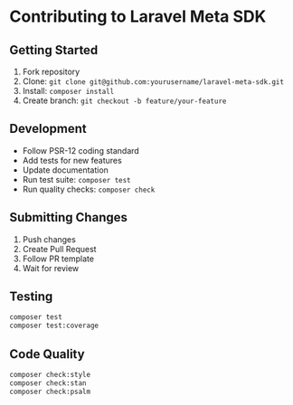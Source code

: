 # Contributing to Laravel Meta SDK

## Getting Started
1. Fork repository
2. Clone: `git clone git@github.com:yourusername/laravel-meta-sdk.git`
3. Install: `composer install`
4. Create branch: `git checkout -b feature/your-feature`

## Development
- Follow PSR-12 coding standard
- Add tests for new features
- Update documentation
- Run test suite: `composer test`
- Run quality checks: `composer check`

## Submitting Changes
1. Push changes
2. Create Pull Request
3. Follow PR template
4. Wait for review

## Testing
```bash
composer test
composer test:coverage
```

## Code Quality
```bash
composer check:style
composer check:stan
composer check:psalm
```